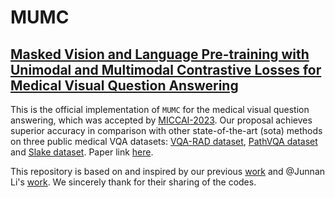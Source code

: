 # MUMC
## [Masked Vision and Language Pre-training with Unimodal and Multimodal Contrastive Losses for Medical Visual Question Answering](https://arxiv.org/abs/2307.05314)
This is the official implementation of `MUMC` for the medical visual question answering, which was accepted by [MICCAI-2023](https://conferences.miccai.org/2023/en/default.asp).
Our proposal achieves superior accuracy in comparison with other state-of-the-art (sota) methods on three public medical VQA datasets: [VQA-RAD dataset](https://www.nature.com/articles/sdata2018251#data-citations), [PathVQA dataset](https://arxiv.org/abs/2003.10286) and [Slake dataset](https://arxiv.org/abs/2102.09542). Paper link [here](https://arxiv.org/abs/2211.13594).

This repository is based on and inspired by our previous [work](https://github.com/pengfeiliHEU/M2I2) and @Junnan Li's [work](https://github.com/salesforce/ALBEF). We sincerely thank for their sharing of the codes.


